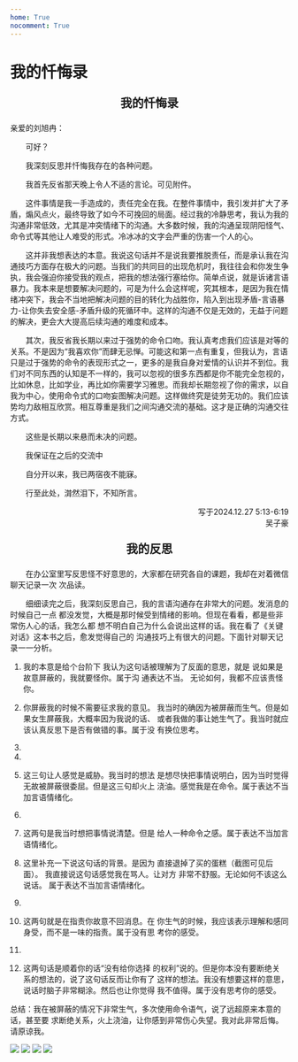 ```yaml
---
home: True
nocomment: True
---
```


# 我的忏悔录

<div style="text-align: center; font-family: 'Noto Serif SC'; font-size: 1.5em; font-weight: 600;" markdown="1">

我的忏悔录

</div>

亲爱的刘旭冉：

&emsp;&emsp;可好？

&emsp;&emsp;我深刻反思并忏悔我存在的各种问题。

&emsp;&emsp;我首先反省那天晚上令人不适的言论。可见附件。

&emsp;&emsp;这件事情是我一手造成的，责任完全在我。在整件事情中，我引发并扩大了矛盾，煽风点火，最终导致了如今不可挽回的局面。经过我的冷静思考，我认为我的沟通非常低效，尤其是冲突情绪下的沟通。大多数时候，我的沟通呈现阴阳怪气、命令式等其他让人难受的形式。冷冰冰的文字会严重的伤害一个人的心。

&emsp;&emsp;这并非我想表达的本意。我说这句话并不是说我要推脱责任，而是承认我在沟通技巧方面存在极大的问题。当我们的共同目的出现危机时，我往往会和你发生争执，我会强迫你接受我的观点，把我的想法强行塞给你。简单点说，就是诉诸言语暴力。我本来是想要解决问题的，可是为什么会这样呢，究其根本，是因为我在情绪冲突下，我会不当地把解决问题的目的转化为战胜你，陷入到出现矛盾-言语暴力-让你失去安全感-矛盾升级的死循环中。这样的沟通不仅是无效的，无益于问题的解决，更会大大提高后续沟通的难度和成本。

&emsp;&emsp;其次，我反省我长期以来过于强势的命令口吻。我认真考虑我们应该是对等的关系。不是因为“我喜欢你”而肆无忌惮。可能这和第一点有重复，但我认为，言语只是过于强势的命令的表现形式之一，更多的是我自身对爱情的认识并不到位。我们对不同东西的认知是不一样的，我可以忽视的很多东西都是你不能完全忽视的，比如休息，比如学业，再比如你需要学习雅思。而我却长期忽视了你的需求，以自我为中心，使用命令式的口吻妄图解决问题。这样做终究是徒劳无功的。我们应该势均力敌相互欣赏。相互尊重是我们之间沟通交流的基础。这才是正确的沟通交往方式。

&emsp;&emsp;这些是长期以来悬而未决的问题。

&emsp;&emsp;我保证在之后的交流中

&emsp;&emsp;自分开以来，我已两宿夜不能寐。

&emsp;&emsp;行至此处，潸然泪下，不知所言。

<div style="text-align: right;">写于2024.12.27 5:13-6:19</div>

<div style="text-align: right;">吴子豪</div>

<div style="text-align: center; font-family: 'Noto Serif SC'; font-size: 1.5em; font-weight: 600;" markdown="1">

我的反思

</div>

&emsp;&emsp;在办公室里写反思怪不好意思的，大家都在研究各自的课题，我却在对着微信聊天记录一次
次品读。

&emsp;&emsp;细细读完之后，我深刻反思自己，我的言语沟通存在非常大的问题。发消息的时候自己一点
都没发觉，大概是那时候受到情绪的影响。但现在看看，都是些非常伤人心的话，我怎么都
想不明白自己为什么会说出这样的话。我在看了《关键对话》这本书之后，愈发觉得自己的
沟通技巧上有很大的问题。下面针对聊天记录一一分析。

1.  我的本意是给个台阶下
我认为这句话被理解为了反面的意思，就是
说如果是故意屏蔽的，我就要怪你。属于沟
通表达不当。
无论如何，我都不应该责怪你。

2.  你屏蔽我的时候不需要征求我的意见。
我当时的确因为被屏蔽而生气。但是如
果女生屏蔽我，大概率因为我说的话、
或者我做的事让她生气了。我当时就应
该认真反思下是否有做错的事。属于没
有换位思考。

3. 
4. 
5. 这三句让人感觉是威胁。我当时的想法
是想尽快把事情说明白，因为当时觉得
无故被屏蔽很委屈。但是这三句却火上
浇油。感觉我是在命令。属于表达不当
加言语情绪化。

6. 
7. 这两句是我当时想把事情说清楚。但是
给人一种命令之感。属于表达不当加言
语情绪化。

8. 这里补充一下说这句话的背景。是因为
直接退掉了买的蛋糕（截图可见后面）。
我直接说这句话感觉我在骂人。让对方
非常不舒服。无论如何不该这么说话。
属于表达不当加言语情绪化。

9. 
10. 这两句就是在指责你故意不回消息。在
你生气的时候，我应该表示理解和感同
身受，而不是一味的指责。属于没有思
考你的感受。

11. 
12. 这两句话是顺着你的话“没有给你选择
的权利”说的。但是你本没有要断绝关
系的想法的，说了这句话反而让你有了
这样的想法。我没有想要这样的意思，
说话时脑子非常糊涂。然后也让你觉得
我不值得。属于没有思考你的感受。

总结：我在被屏蔽的情况下非常生气，多次使用命令语气，说了远超原来本意的话，甚至要
求断绝关系，火上浇油，让你感到非常伤心失望。我对此非常后悔。请原谅我。

![](images/1.jpg)
![](images/2.jpg)
![](images/3.jpg)
![](images/4.jpg)
